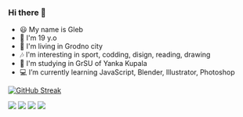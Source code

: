 ### Hi there 👋


- 😃 My name is Gleb 
- 🐒 I'm 19 y.o
- 🏬 I'm living in Grodno city
- 🎶 I'm interesting in sport, codding, disign, reading, drawing
- 🏫 I'm studying in GrSU of Yanka Kupala
- 💻 I’m currently learning JavaScript, Blender, Illustrator, Photoshop

[![GitHub Streak](http://github-readme-streak-stats.herokuapp.com?user=ownlowyoo&theme=dark&background=000000)](https://git.io/streak-stats)

<img src="https://img.shields.io/badge/blender-black?style=for-the-badge&logo=blender&logoColor=orange"/> <img src="https://img.shields.io/badge/JavaScript-black?style=for-the-badge&logo=javascript&logoColor=yeallow"/> <img src="https://img.shields.io/badge/Adobe Illustrator-black?style=for-the-badge&logo=Adobe Illustrator&logoColor=green"/> <img src="https://img.shields.io/badge/Adobe Photoshop-black?style=for-the-badge&logo=Adobe Photoshop&logoColor=purple"/>


